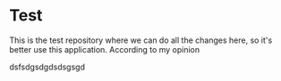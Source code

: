 # Test
This is the test repository
where we can do all the changes here,
so it's better use this application.
According to my opinion

dsfsdgsdgdsdsgsgd
